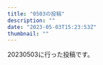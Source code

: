 ```yaml
---
title: "0503の投稿"
description: ""
date: "2023-05-03T15:23:53Z"
thumbnail: ""
---
```

20230503に行った投稿です。
<!--more-->
